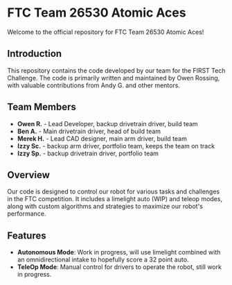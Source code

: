# FTC Team 26530 Atomic Aces

Welcome to the official repository for FTC Team 26530 Atomic Aces!

## Introduction

This repository contains the code developed by our team for the FIRST Tech Challenge. The code is primarily written and maintained by Owen Rossing, with valuable contributions from Andy G. and other mentors.

## Team Members

- **Owen R.** - Lead Developer, backup drivetrain driver, build team
- **Ben A.** - Main drivetrain driver, head of build team
- **Merek H.** - Lead CAD designer, main arm driver, build team
- **Izzy Sc.** - backup arm driver, portfolio team, keeps the team on track
- **Izzy Sp.** - backup drivetrain driver, portfolio team

## Overview

Our code is designed to control our robot for various tasks and challenges in the FTC competition. It includes a limelight auto (WIP) and teleop modes, along with custom algorithms and strategies to maximize our robot's performance.

## Features

- **Autonomous Mode**: Work in progress, will use limelight combined with an omnidirectional intake to hopefully score a 32 point auto.
- **TeleOp Mode**: Manual control for drivers to operate the robot, still work in progress.